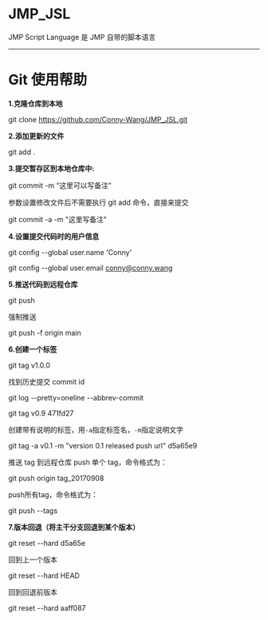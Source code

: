 # JMP_JSL
JMP Script Language 是 JMP 自带的脚本语言

------

# Git 使用帮助

**1.克隆仓库到本地**

git clone https://github.com/Conny-Wang/JMP_JSL.git

**2.添加更新的文件**

git add .

**3.提交暂存区到本地仓库中:**

git  commit -m “这里可以写备注”

参数设置修改文件后不需要执行 git add 命令，直接来提交

 git commit -a -m  "这里写备注"

**4.设置提交代码时的用户信息**

git config --global user.name 'Conny'

git config --global user.email conny@conny.wang

**5.推送代码到远程仓库**

git push

强制推送

git push -f origin main

**6.创建一个标签**

git tag v1.0.0

找到历史提交 commit id

git log --pretty=oneline --abbrev-commit

git  tag v0.9 471fd27

创建带有说明的标签，用`-a`指定标签名，`-m`指定说明文字

git tag -a v0.1 -m "version 0.1 released push url" d5a65e9

推送 tag 到远程仓库 push 单个 tag，命令格式为：

git push origin tag_20170908

push所有tag，命令格式为：

git push --tags

**7.版本回退（将主干分支回退到某个版本）**

git reset --hard d5a65e

回到上一个版本

git  reset  --hard HEAD

 回到回退前版本

git reset --hard aaff087

